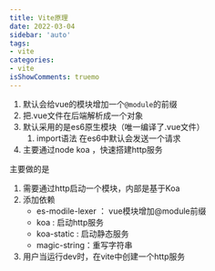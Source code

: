 ```yaml
---
title: Vite原理
date: 2022-03-04
sidebar: 'auto'
tags:
- vite
categories:
- vite
isShowComments: truemo 
---
```




1. 默认会给vue的模块增加一个`@module`的前缀
2. 把.vue文件在后端解析成一个对象
3. 默认采用的是es6原生模块（唯一编译了.vue文件）
   1. import语法 在es6中默认会发送一个请求
4. 主要通过node koa ，快速搭建http服务



主要做的是

1. 需要通过http启动一个模块，内部是基于Koa
2. 添加依赖
   - es-modile-lexer ： vue模块增加@module前缀
   - koa : 启动http服务
   - koa-static : 启动静态服务
   - magic-string：重写字符串
3. 用户当运行dev时，在vite中创建一个http服务

